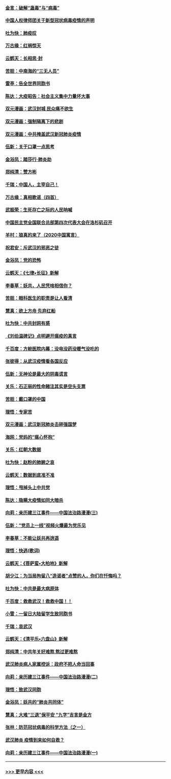#### [金言：破解“蛊毒”与“病毒”](../pages/nsc993/n11864103.md?t=02131033) 
#### [中国人权律师团关于新型冠状病毒疫情的声明](../pages/nsc993/n11864249.md?t=02131033) 
#### [吐为快：肺疫叹](../pages/nsc993/n11864027.md?t=02131033) 
#### [万古缘：红祸惊天](../pages/nsc993/n11864079.md?t=02131033) 
#### [云鹤天：长相思‧封](../pages/nsc993/n11864006.md?t=02131033) 
#### [苦胆：中南海的“三无人员”](../pages/nsc993/n11862997.md?t=02131033) 
#### [雷亭：告全世界同胞书](../pages/nsc993/n11862572.md?t=02131033) 
#### [陈达：大疫昭告：社会主义集中力量坏大事](../pages/nsc993/n11859419.md?t=02131033) 
#### [双元漫画：武汉封城 民众痛不欲生](../pages/nsc993/n11859287.md?t=02131033) 
#### [双元漫画：强制隔离下的悲剧](../pages/nsc993/n11859244.md?t=02131033) 
#### [双元漫画：中共掩盖武汉新冠肺炎疫情](../pages/nsc993/n11858249.md?t=02131033) 
#### [伍新：关于口罩一点思考](../pages/nsc993/n11859195.md?t=02131033) 
#### [金浴凤：踏莎行‧肺炎劫](../pages/nsc993/n11858227.md?t=02131033) 
#### [郑纯清：赞方彬](../pages/nsc993/n11856803.md?t=02131033) 
#### [千瑞；中国人，主宰自己！](../pages/nsc993/n11856793.md?t=02131033) 
#### [万古缘：真相歌谣（四首）](../pages/nsc993/n11856263.md?t=02131033) 
#### [武振荣：生死存亡之际的人民呐喊](../pages/nsc993/n11856256.md?t=02131033) 
#### [中国民主党全国联合总部第四次代表大会在洛杉矶召开](../pages/nsc993/n11856344.md?t=02131033) 
#### [羊村：狼真的来了（2020中国寓言）](../pages/nsc993/n11856229.md?t=02131033) 
#### [祝君安：斥武汉的邪恶之徒](../pages/nsc993/n11855861.md?t=02131033) 
#### [金浴凤：党的恐怖](../pages/nsc993/n11855849.md?t=02131033) 
#### [云鹤天：《七律▪长征》新解](../pages/nsc993/n11855479.md?t=02131033) 
#### [李春草：妖共，人民凭啥相信你？](../pages/nsc993/n11855196.md?t=02131033) 
#### [苦胆：眼科医生的职责是让人看清](../pages/nsc993/n11853840.md?t=02131033) 
#### [慧真：欲上方舟 先弃红船](../pages/nsc993/n11853483.md?t=02131033) 
#### [吐为快：中共封网有感](../pages/nsc993/n11852575.md?t=02131033) 
#### [《刘伯温碑记》点明避开瘟疫的真言](../pages/nsc993/n11852128.md?t=02131033) 
#### [千百度：方舱医院内幕：没电没药没暖气没吃的](../pages/nsc993/n11850211.md?t=02131033) 
#### [张彼得：从武汉疫情看各国反应](../pages/nsc993/n11850102.md?t=02131033) 
#### [伍新：无神论是最大的阴毒谎言](../pages/nsc993/n11846129.md?t=02131033) 
#### [关乐：石正丽的性命赌注其实是空头支票](../pages/nsc993/n11846109.md?t=02131033) 
#### [苦胆：戴口罩的中国](../pages/nsc993/n11845576.md?t=02131033) 
#### [理悟：专家苦](../pages/nsc993/n11845564.md?t=02131033) 
#### [双元漫画：武汉新冠肺炎击碎强国梦](../pages/nsc993/n11843320.md?t=02131033) 
#### [海网：党妈的“瘟心怀抱”](../pages/nsc993/n11840740.md?t=02131033) 
#### [关乐：红朝大数据](../pages/nsc993/n11840675.md?t=02131033) 
#### [吐为快：赵粉的肺腑之哀](../pages/nsc993/n11840618.md?t=02131033) 
#### [云鹤天：数据到底准不准](../pages/nsc993/n11840325.md?t=02131033) 
#### [理悟：甩掉头上中共党](../pages/nsc993/n11838826.md?t=02131033) 
#### [陈达：隐瞒大疫情如同大暗杀](../pages/nsc993/n11838771.md?t=02131033) 
#### [向莉：亲历建三江事件——中国法治路漫漫(三)](../pages/nsc993/n11831825.md?t=02131033) 
#### [伍新：“党员上一线”视频火爆最为党乐见](../pages/nsc993/n11838200.md?t=02131033) 
#### [李春草：不能让妖共再逍遥](../pages/nsc993/n11838102.md?t=02131033) 
#### [理悟：快逃(歌词)](../pages/nsc993/n11838083.md?t=02131033) 
#### [云鹤天：《菩萨蛮▪大柏地》新解](../pages/nsc993/n11838059.md?t=02131033) 
#### [胡少江：为当局拘留八“造谣者”点赞的人，你们在忏悔吗？](../pages/nsc993/n11836801.md?t=02131033) 
#### [吐为快：中共是最大病原体](../pages/nsc993/n11836748.md?t=02131033) 
#### [千百度：救救武汉！救救中国！！](../pages/nsc993/n11836145.md?t=02131033) 
#### [小雪：一留日大陆留学生致同胞书](../pages/nsc993/n11834624.md?t=02131033) 
#### [千瑞：哀武汉](../pages/nsc993/n11833647.md?t=02131033) 
#### [云鹤天：《清平乐▪六盘山》新解](../pages/nsc993/n11833611.md?t=02131033) 
#### [郑纯清：中共年关好难熬 熬过更难熬](../pages/nsc993/n11833489.md?t=02131033) 
#### [武汉肺炎病人家属控诉：政府不把人命当回事](../pages/nsc993/n11833205.md?t=02131033) 
#### [向莉：亲历建三江事件——中国法治路漫漫(二)](../pages/nsc993/n11829102.md?t=02131033) 
#### [理悟：致武汉同胞](../pages/nsc993/n11831522.md?t=02131033) 
#### [金浴凤：妖共的“肺炎共同体”](../pages/nsc993/n11829448.md?t=02131033) 
#### [慧真：大难“三退”保平安 “九字”吉言是金方](../pages/nsc993/n11829501.md?t=02131033) 
#### [张林：防范冠状病毒的科学方法（之一）](../pages/nsc993/n11828618.md?t=02131033) 
#### [武汉肺炎 疫情到来如何自救？](../pages/nsc993/n11827632.md?t=02131033) 
#### [向莉：亲历建三江事件——中国法治路漫漫(一)](../pages/nsc993/n11827190.md?t=02131033) 

----
#### [ >>> 更早内容 <<< ](../indexes/nsc993-earlier.md)
